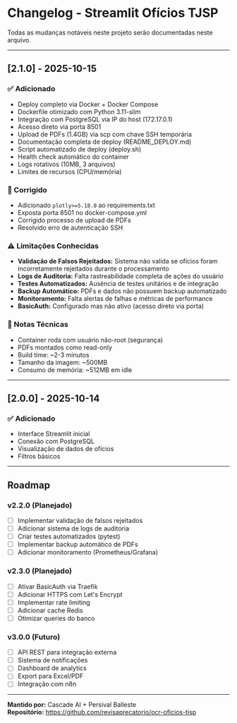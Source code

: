 # Changelog - Streamlit Ofícios TJSP

Todas as mudanças notáveis neste projeto serão documentadas neste arquivo.

---

## [2.1.0] - 2025-10-15

### ✅ Adicionado
- Deploy completo via Docker + Docker Compose
- Dockerfile otimizado com Python 3.11-slim
- Integração com PostgreSQL via IP do host (172.17.0.1)
- Acesso direto via porta 8501
- Upload de PDFs (1.4GB) via scp com chave SSH temporária
- Documentação completa de deploy (README_DEPLOY.md)
- Script automatizado de deploy (deploy.sh)
- Health check automático do container
- Logs rotativos (10MB, 3 arquivos)
- Limites de recursos (CPU/memória)

### 🔧 Corrigido
- Adicionado `plotly>=5.18.0` ao requirements.txt
- Exposta porta 8501 no docker-compose.yml
- Corrigido processo de upload de PDFs
- Resolvido erro de autenticação SSH

### ⚠️ Limitações Conhecidas
- **Validação de Falsos Rejeitados:** Sistema não valida se ofícios foram incorretamente rejeitados durante o processamento
- **Logs de Auditoria:** Falta rastreabilidade completa de ações do usuário
- **Testes Automatizados:** Ausência de testes unitários e de integração
- **Backup Automático:** PDFs e dados não possuem backup automatizado
- **Monitoramento:** Falta alertas de falhas e métricas de performance
- **BasicAuth:** Configurado mas não ativo (acesso direto via porta)

### 📝 Notas Técnicas
- Container roda com usuário não-root (segurança)
- PDFs montados como read-only
- Build time: ~2-3 minutos
- Tamanho da imagem: ~500MB
- Consumo de memória: ~512MB em idle

---

## [2.0.0] - 2025-10-14

### ✅ Adicionado
- Interface Streamlit inicial
- Conexão com PostgreSQL
- Visualização de dados de ofícios
- Filtros básicos

---

## Roadmap

### v2.2.0 (Planejado)
- [ ] Implementar validação de falsos rejeitados
- [ ] Adicionar sistema de logs de auditoria
- [ ] Criar testes automatizados (pytest)
- [ ] Implementar backup automático de PDFs
- [ ] Adicionar monitoramento (Prometheus/Grafana)

### v2.3.0 (Planejado)
- [ ] Ativar BasicAuth via Traefik
- [ ] Adicionar HTTPS com Let's Encrypt
- [ ] Implementar rate limiting
- [ ] Adicionar cache Redis
- [ ] Otimizar queries do banco

### v3.0.0 (Futuro)
- [ ] API REST para integração externa
- [ ] Sistema de notificações
- [ ] Dashboard de analytics
- [ ] Export para Excel/PDF
- [ ] Integração com n8n

---

**Mantido por:** Cascade AI + Persival Balleste  
**Repositório:** https://github.com/revisaprecatorio/ocr-oficios-tjsp

